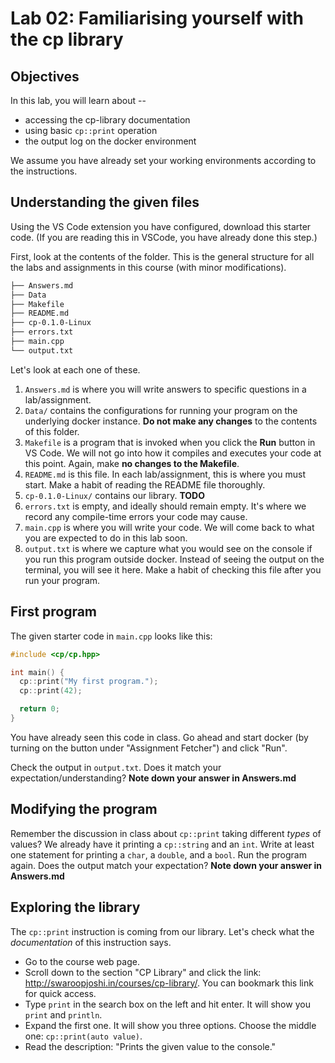 # Lab 02: Familiarising yourself with the cp library

## Objectives

In this lab, you will learn about --

* accessing the cp-library documentation
* using basic `cp::print` operation
* the output log on the docker environment

We assume you have already set your working environments according to the  instructions.

## Understanding the given files

Using the VS Code extension you have configured, download this starter code. (If you are reading this in VSCode, you have already done this step.)

First, look at the contents of the folder. This is the general structure for all the labs and assignments in this course (with minor modifications).

```sh
├── Answers.md
├── Data
├── Makefile
├── README.md
├── cp-0.1.0-Linux
├── errors.txt
├── main.cpp
└── output.txt
```

Let's look at each one of these.

1. `Answers.md` is where you will write answers to specific questions in a lab/assignment.
2. `Data/` contains the configurations for running your program on the underlying docker instance. **Do not make any changes** to the contents of this folder.
3. `Makefile` is a program that is invoked when you click the **Run** button in VS Code. We will not go into how it compiles and executes your code at this point. Again, make **no changes to the Makefile**.
4. `README.md` is this file. In each lab/assignment, this is where you must start. Make a habit of reading the README file thoroughly.
5. `cp-0.1.0-Linux/` contains our library. **TODO**
6. `errors.txt` is empty, and ideally should remain empty. It's where we record any compile-time errors your code may cause.
7. `main.cpp` is where you will write your code. We will come back to what you are expected to do in this lab soon.
8. `output.txt` is where we capture what you would see on the console if you run this program outside docker. Instead of seeing the output on the terminal, you will see it here. Make a habit of checking this file after you run your program.

## First program

The given starter code in `main.cpp` looks like this:

```cpp
#include <cp/cp.hpp>

int main() {
  cp::print("My first program.");
  cp::print(42);

  return 0;
}
```

You have already seen this code in class. Go ahead and start docker (by turning on the button under "Assignment Fetcher") and click "Run".


Check the output in `output.txt`. Does it match your expectation/understanding? **Note down your answer in Answers.md**

## Modifying the program

Remember the discussion in class about `cp::print` taking different *types* of values? We already have it printing a `cp::string` and an `int`. Write at least one statement for printing a `char`, a `double`, and a `bool`. Run the program again. Does the output match your expectation? **Note down your answer in Answers.md**

## Exploring the library

The `cp::print` instruction is coming from our library. Let's check what the *documentation* of this instruction says.

* Go to the course web page.
* Scroll down to the section "CP Library" and click the link: <http://swaroopjoshi.in/courses/cp-library/>. You can bookmark this link for quick access.
* Type `print` in the search box on the left and hit enter. It will show you `print` and `println`.
* Expand the first one. It will show you three options. Choose the middle one: `cp::print(auto value)`.
* Read the description: "Prints the given value to the console."
